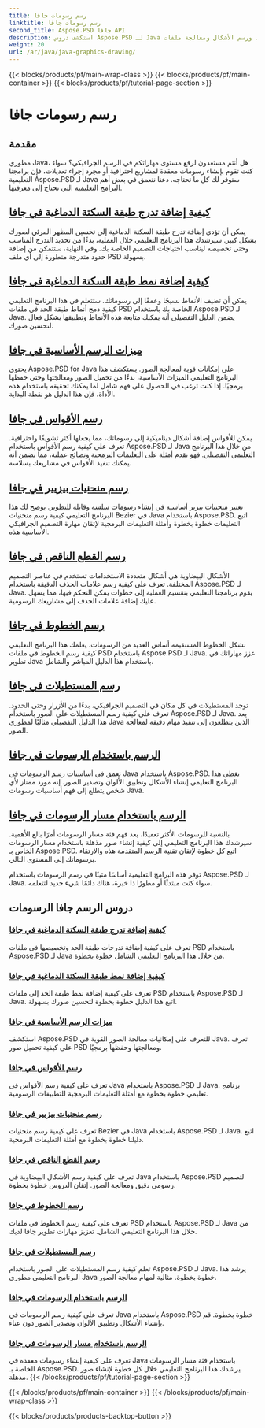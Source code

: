 ```yaml
---
title: رسم رسومات جافا
linktitle: رسم رسومات جافا
second_title: Aspose.PSD جافا API
description: استكشف دروس Aspose.PSD لـ Java حول رسم الرسومات. تعلم كيفية إضافة الحدود ورسم الأشكال ومعالجة ملفات PSD باستخدام أدلة خطوة بخطوة.
weight: 20
url: /ar/java/java-graphics-drawing/
---
```


{{< blocks/products/pf/main-wrap-class >}}
{{< blocks/products/pf/main-container >}}
{{< blocks/products/pf/tutorial-page-section >}}

# رسم رسومات جافا


## مقدمة

مطوري Java، هل أنتم مستعدون لرفع مستوى مهاراتكم في الرسم الجرافيكي؟ سواء كنت تقوم بإنشاء رسومات معقدة لمشاريع احترافية أو مجرد إجراء تعديلات، فإن برامجنا التعليمية Aspose.PSD لـ Java ستوفر لك كل ما تحتاجه. دعنا نتعمق في بعض أهم البرامج التعليمية التي تحتاج إلى معرفتها.

## [كيفية إضافة تدرج طبقة السكتة الدماغية في جافا](./add-stroke-layer-gradient/)

يمكن أن تؤدي إضافة تدرج طبقة السكتة الدماغية إلى تحسين المظهر المرئي لصورك بشكل كبير. سيرشدك هذا البرنامج التعليمي خلال العملية، بدءًا من تحديد التدرج المناسب وحتى تخصيصه ليناسب احتياجات التصميم الخاصة بك. وفي النهاية، ستتمكن من إضافة حدود متدرجة متطورة إلى أي ملف PSD بسهولة.

## [كيفية إضافة نمط طبقة السكتة الدماغية في جافا](./add-stroke-layer-pattern/)

يمكن أن تضيف الأنماط نسيجًا وعمقًا إلى رسوماتك. ستتعلم في هذا البرنامج التعليمي كيفية دمج أنماط طبقة الحد في ملفات PSD الخاصة بك باستخدام Aspose.PSD لـ Java. يضمن الدليل التفصيلي أنه يمكنك متابعة هذه الأنماط وتطبيقها بشكل فعال لتحسين صورك.

## [ميزات الرسم الأساسية في جافا](./core-drawing-features/)

يحتوي Aspose.PSD for Java على إمكانات قوية لمعالجة الصور. يستكشف هذا البرنامج التعليمي الميزات الأساسية، بدءًا من تحميل الصور ومعالجتها وحتى حفظها برمجيًا. إذا كنت ترغب في الحصول على فهم شامل لما يمكنك تحقيقه باستخدام هذه الأداة، فإن هذا الدليل هو نقطة البداية.

## [رسم الأقواس في جافا](./drawing-arcs/)

يمكن للأقواس إضافة أشكال ديناميكية إلى رسوماتك، مما يجعلها أكثر تشويقًا واحترافية. تعرف على كيفية رسم الأقواس باستخدام Aspose.PSD لـ Java من خلال هذا البرنامج التعليمي التفصيلي. فهو يقدم أمثلة على التعليمات البرمجية ونصائح عملية، مما يضمن أنه يمكنك تنفيذ الأقواس في مشاريعك بسلاسة.

## [رسم منحنيات بيزيير في جافا](./drawing-bezier-curves/)

تعتبر منحنيات بيزير أساسية في إنشاء رسومات سلسة وقابلة للتطوير. يوضح لك هذا البرنامج التعليمي كيفية رسم منحنيات Bezier في Java باستخدام Aspose.PSD. اتبع التعليمات خطوة بخطوة وأمثلة التعليمات البرمجية لإتقان مهارة التصميم الجرافيكي الأساسية هذه.

## [رسم القطع الناقص في جافا](./drawing-ellipses/)

الأشكال البيضاوية هي أشكال متعددة الاستخدامات تستخدم في عناصر التصميم المختلفة. تعرف على كيفية رسم علامات الحذف الدقيقة باستخدام Aspose.PSD لـ Java. يقوم برنامجنا التعليمي بتقسيم العملية إلى خطوات يمكن التحكم فيها، مما يسهل عليك إضافة علامات الحذف إلى مشاريعك الرسومية.

## [رسم الخطوط في جافا](./drawing-lines/)

تشكل الخطوط المستقيمة أساس العديد من الرسومات. يعلمك هذا البرنامج التعليمي كيفية رسم الخطوط في ملفات PSD باستخدام Aspose.PSD لـ Java. عزز مهاراتك في تطوير Java باستخدام هذا الدليل المباشر والشامل.

## [رسم المستطيلات في جافا](./drawing-rectangles/)

توجد المستطيلات في كل مكان في التصميم الجرافيكي، بدءًا من الأزرار وحتى الحدود. تعرف على كيفية رسم المستطيلات على الصور باستخدام Aspose.PSD لـ Java. يعد هذا الدليل التفصيلي مثاليًا لمطوري Java الذين يتطلعون إلى تنفيذ مهام دقيقة لمعالجة الصور.

## [الرسم باستخدام الرسومات في جافا](./drawing-using-graphics/)

تعمق في أساسيات رسم الرسومات في Java باستخدام Aspose.PSD. يغطي هذا البرنامج التعليمي إنشاء الأشكال وتطبيق الألوان وتصدير الصور. إنه مورد ممتاز لأي شخص يتطلع إلى فهم أساسيات رسومات Java.

## [الرسم باستخدام مسار الرسومات في جافا](./drawing-using-graphics-path/)

بالنسبة للرسومات الأكثر تعقيدًا، يعد فهم فئة مسار الرسومات أمرًا بالغ الأهمية. سيرشدك هذا البرنامج التعليمي إلى كيفية إنشاء صور مذهلة باستخدام مسار الرسومات الخاص بـ Aspose.PSD. اتبع كل خطوة لإتقان تقنية الرسم المتقدمة هذه والارتقاء برسوماتك إلى المستوى التالي.

توفر هذه البرامج التعليمية أساسًا متينًا في رسم الرسومات باستخدام Aspose.PSD لـ Java. سواء كنت مبتدئًا أو مطورًا ذا خبرة، هناك دائمًا شيء جديد لتتعلمه.

## دروس الرسم جافا الرسومات
### [كيفية إضافة تدرج طبقة السكتة الدماغية في جافا](./add-stroke-layer-gradient/)
تعرف على كيفية إضافة تدرجات طبقة الحد وتخصيصها في ملفات PSD باستخدام Aspose.PSD لـ Java من خلال هذا البرنامج التعليمي الشامل خطوة بخطوة.
### [كيفية إضافة نمط طبقة السكتة الدماغية في جافا](./add-stroke-layer-pattern/)
تعرف على كيفية إضافة نمط طبقة الحد إلى ملفات PSD باستخدام Aspose.PSD لـ Java. اتبع هذا الدليل خطوة بخطوة لتحسين صورك بسهولة.
### [ميزات الرسم الأساسية في جافا](./core-drawing-features/)
استكشف Aspose.PSD للتعرف على إمكانيات معالجة الصور القوية في Java. تعرف على كيفية تحميل صور PSD ومعالجتها وحفظها برمجيًا.
### [رسم الأقواس في جافا](./drawing-arcs/)
تعرف على كيفية رسم الأقواس في Java باستخدام Aspose.PSD لـ Java. برنامج تعليمي خطوة بخطوة مع أمثلة التعليمات البرمجية للتطبيقات الرسومية.
### [رسم منحنيات بيزيير في جافا](./drawing-bezier-curves/)
تعرف على كيفية رسم منحنيات Bezier في Java باستخدام Aspose.PSD لـ Java. اتبع دليلنا خطوة بخطوة مع أمثلة التعليمات البرمجية.
### [رسم القطع الناقص في جافا](./drawing-ellipses/)
تعرف على كيفية رسم الأشكال البيضاوية في Java باستخدام Aspose.PSD لتصميم رسومي دقيق ومعالجة الصور. إتقان الدروس خطوة بخطوة.
### [رسم الخطوط في جافا](./drawing-lines/)
تعرف على كيفية رسم الخطوط في ملفات PSD باستخدام Aspose.PSD لـ Java من خلال هذا البرنامج التعليمي الشامل. تعزيز مهارات تطوير جافا لديك.
### [رسم المستطيلات في جافا](./drawing-rectangles/)
تعلم كيفية رسم المستطيلات على الصور باستخدام Aspose.PSD لـ Java. يرشد هذا البرنامج التعليمي مطوري Java خطوة بخطوة. مثالية لمهام معالجة الصور.
### [الرسم باستخدام الرسومات في جافا](./drawing-using-graphics/)
تعرف على كيفية رسم الرسومات في Java باستخدام Aspose.PSD خطوة بخطوة. قم بإنشاء الأشكال وتطبيق الألوان وتصدير الصور دون عناء.
### [الرسم باستخدام مسار الرسومات في جافا](./drawing-using-graphics-path/)
تعرف على كيفية إنشاء رسومات معقدة في Java باستخدام فئة مسار الرسومات الخاصة بـ Aspose.PSD. يرشدك هذا البرنامج التعليمي خلال كل خطوة لإنشاء صور مذهلة.
{{< /blocks/products/pf/tutorial-page-section >}}

{{< /blocks/products/pf/main-container >}}
{{< /blocks/products/pf/main-wrap-class >}}

{{< blocks/products/products-backtop-button >}}
